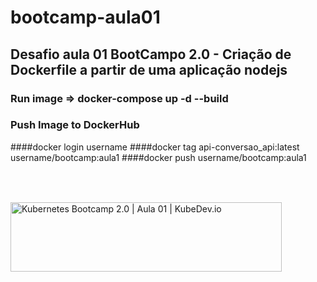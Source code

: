 # bootcamp-aula01

## Desafio aula 01 BootCampo 2.0 - Criação de Dockerfile a partir de uma aplicação nodejs

### Run image => docker-compose up -d --build

### Push Image to DockerHub
####docker login username
####docker tag api-conversao_api:latest username/bootcamp:aula1
####docker push username/bootcamp:aula1

<a role="link" tabindex="0" rel="noopener" target="_blank" href="https://kubedev.io/bootcamp-gl/?gclid=Cj0KCQjw5uWGBhCTARIsAL70sLKXmSvEzdbRTlXWIor4R1bZmYD8JkVYIAvpgeo9EJmxCfCh72Fyay0aAiFTEALw_wcB" aria-label="Visitar KubeDev.io" class="eHAdSb" data-ved="0CAoQjRxqFwoTCMie0dHcuvECFQAAAAAdAAAAABAD" rlhc="1"><img src="https://kubedev.io/wp-content/uploads/2020/08/Artboard-1@2x.png" alt="Kubernetes Bootcamp 2.0 | Aula 01 | KubeDev.io" jsname="HiaYvf" jsaction="load:XAeZkd;" class="n3VNCb" data-noaft="1" style="width: 434px; height: 110.413px; margin: 49.4935px 0px;"><span class="VSIspc" jsname="eQ3Oyb" style="margin: 49.4935px 0px;"></a>
